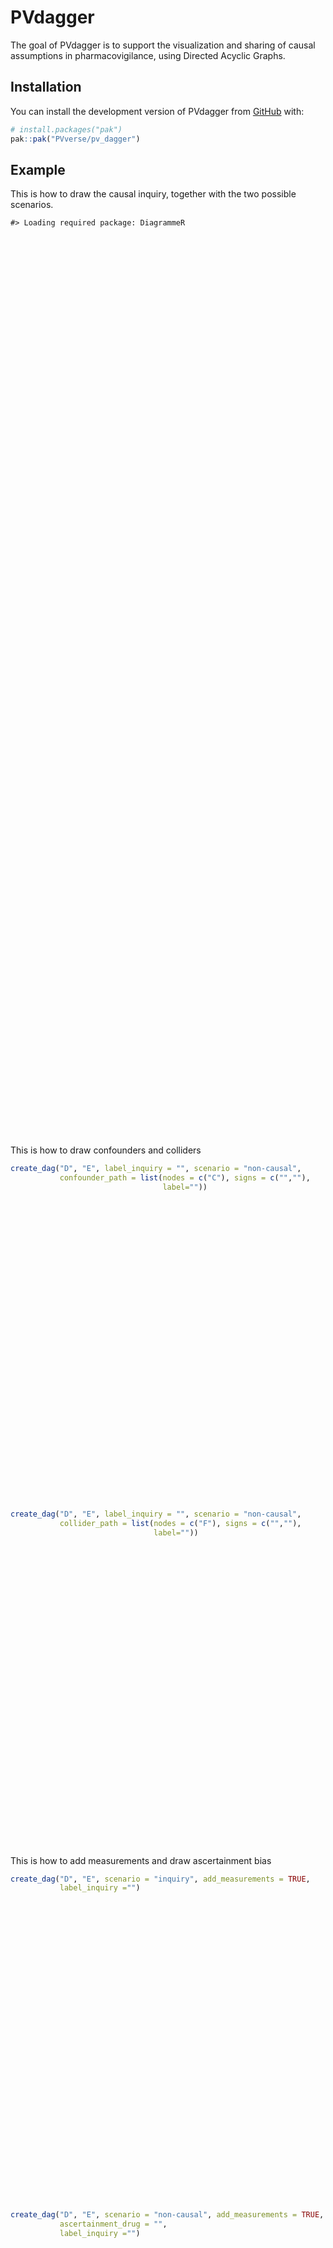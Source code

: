 
<!-- README.md is generated from README.Rmd. Please edit that file -->

# PVdagger

<!-- badges: start -->
<!-- badges: end -->

The goal of PVdagger is to support the visualization and sharing of
causal assumptions in pharmacovigilance, using Directed Acyclic Graphs.

## Installation

You can install the development version of PVdagger from
[GitHub](https://github.com/) with:

``` r
# install.packages("pak")
pak::pak("PVverse/pv_dagger")
```

## Example

This is how to draw the causal inquiry, together with the two possible
scenarios.

    #> Loading required package: DiagrammeR

<div class="grViz html-widget html-fill-item" id="htmlwidget-30bfc6d575267fa6d815" style="width:100%;height:480px;"></div>
<script type="application/json" data-for="htmlwidget-30bfc6d575267fa6d815">{"x":{"diagram":"strict digraph DAG {\n\n      graph [layout = dot, rankdir = LR]\n\n      newrank=true\n\n      \n      subgraph cluster_8 {\n      style=bold;\n      color=lemonchiffon1;\n      label= \"Causal Inquiry\";\n    # Nodes\n    D [shape = ellipse, style = filled, fillcolor = white, penwidth=3,color=brown]\n    E [shape = ellipse, style = filled, fillcolor = white, penwidth=3,color=brown]\n\n    # Edge between exposure and outcome\n    D -> E [label = \"?\", color = lightgrey]\n                }\n    { rank = same; D  }\n    { rank = same; E  }}","config":{"engine":"dot","options":null}},"evals":[],"jsHooks":[]}</script>
<div class="grViz html-widget html-fill-item" id="htmlwidget-87364bd0de06411b7633" style="width:100%;height:480px;"></div>
<script type="application/json" data-for="htmlwidget-87364bd0de06411b7633">{"x":{"diagram":"strict digraph DAG {\n\n      graph [layout = dot, rankdir = LR]\n\n      newrank=true\n\n      \n      subgraph cluster_8 {\n      style=bold;\n      color=lemonchiffon1;\n      label= \"Causal Inquiry\";\n    # Nodes\n    D [shape = ellipse, style = filled, fillcolor = white, penwidth=3,color=brown]\n    E [shape = ellipse, style = filled, fillcolor = white, penwidth=3,color=brown]\n\n    # Edge between exposure and outcome\n    D -> E [label = \"\", color = black]\n                }\n    { rank = same; D  }\n    { rank = same; E  }}","config":{"engine":"dot","options":null}},"evals":[],"jsHooks":[]}</script>
<div class="grViz html-widget html-fill-item" id="htmlwidget-8161e3282ec856734771" style="width:100%;height:480px;"></div>
<script type="application/json" data-for="htmlwidget-8161e3282ec856734771">{"x":{"diagram":"strict digraph DAG {\n\n      graph [layout = dot, rankdir = LR]\n\n      newrank=true\n\n      \n      subgraph cluster_8 {\n      style=bold;\n      color=lemonchiffon1;\n      label= \"Causal Inquiry\";\n    # Nodes\n    D [shape = ellipse, style = filled, fillcolor = white, penwidth=3,color=brown]\n    E [shape = ellipse, style = filled, fillcolor = white, penwidth=3,color=brown]\n\n    # Edge between exposure and outcome\n    D -> E [label = \"\", color = invis]\n                }\n    { rank = same; D  }\n    { rank = same; E  }}","config":{"engine":"dot","options":null}},"evals":[],"jsHooks":[]}</script>

This is how to draw confounders and colliders

``` r
create_dag("D", "E", label_inquiry = "", scenario = "non-causal",
           confounder_path = list(nodes = c("C"), signs = c("",""),
                                  label=""))
```

<div class="grViz html-widget html-fill-item" id="htmlwidget-8d7506935f40ce4a75d0" style="width:100%;height:480px;"></div>
<script type="application/json" data-for="htmlwidget-8d7506935f40ce4a75d0">{"x":{"diagram":"strict digraph DAG {\n\n      graph [layout = dot, rankdir = LR]\n\n      newrank=true\n\n      \n      subgraph cluster_8 {\n      style=bold;\n      color=lemonchiffon1;\n      label= \"\";\n    # Nodes\n    D [shape = ellipse, style = filled, fillcolor = white, penwidth=3,color=brown]\n    E [shape = ellipse, style = filled, fillcolor = white, penwidth=3,color=brown]\n\n    # Edge between exposure and outcome\n    D -> E [label = \"\", color = invis]\n                }\n      subgraph cluster_0 {\n      style=bold;\n      color=lightgrey;\n      label = \"\";\n      C [shape = ellipse, style = filled, fillcolor = white, penwidth=3,color=brown]}\n    C -> D [label = \"\", color = black]\n    C -> E [label = \"\", color = black]\n    { rank = same; C }\n    { rank = same; D  }\n    { rank = same; E  }}","config":{"engine":"dot","options":null}},"evals":[],"jsHooks":[]}</script>

``` r
create_dag("D", "E", label_inquiry = "", scenario = "non-causal",
           collider_path = list(nodes = c("F"), signs = c("",""),
                                label=""))
```

<div class="grViz html-widget html-fill-item" id="htmlwidget-43290c87ccfd25505360" style="width:100%;height:480px;"></div>
<script type="application/json" data-for="htmlwidget-43290c87ccfd25505360">{"x":{"diagram":"strict digraph DAG {\n\n      graph [layout = dot, rankdir = LR]\n\n      newrank=true\n\n      \n      subgraph cluster_8 {\n      style=bold;\n      color=lemonchiffon1;\n      label= \"\";\n    # Nodes\n    D [shape = ellipse, style = filled, fillcolor = white, penwidth=3,color=brown]\n    E [shape = ellipse, style = filled, fillcolor = white, penwidth=3,color=brown]\n\n    # Edge between exposure and outcome\n    D -> E [label = \"\", color = invis]\n                }\n      subgraph cluster_1 {\n          style=bold;\n          color=lightgrey;\n          label= \"\";\n      F [shape = square, style = filled, fillcolor = white, penwidth=3,color=brown]}\n    D -> \"F\" [label = \"\", color = black]\n    E -> \"F\" [label = \"\", color = black]\n    { rank = same; D  }\n    { rank = same; E  }\n    { rank = same; F }}","config":{"engine":"dot","options":null}},"evals":[],"jsHooks":[]}</script>

This is how to add measurements and draw ascertainment bias

``` r
create_dag("D", "E", scenario = "inquiry", add_measurements = TRUE,
           label_inquiry ="")
```

<div class="grViz html-widget html-fill-item" id="htmlwidget-f32177bba2578361570e" style="width:100%;height:480px;"></div>
<script type="application/json" data-for="htmlwidget-f32177bba2578361570e">{"x":{"diagram":"strict digraph DAG {\n\n      graph [layout = dot, rankdir = LR]\n\n      newrank=true\n\n      \n      subgraph cluster_8 {\n      style=bold;\n      color=lemonchiffon1;\n      label= \"\";\n    # Nodes\n    D [shape = ellipse, style = filled, fillcolor = white, penwidth=3,color=brown]\n    E [shape = ellipse, style = filled, fillcolor = white, penwidth=3,color=brown]\n\n    # Edge between exposure and outcome\n    D -> E [label = \"?\", color = lightgrey]\n      \"D*\" [shape = ellipse, style = filled, fillcolor = white, penwidth=3,color=orange]\n      D -> \"D*\" [label = \"+\", color = black]\n      \"E*\" [shape = ellipse, style = filled, fillcolor = white, penwidth=3,color=orange]\n      E -> \"E*\" [label = \"+\", color = black]\n                }\n    { rank = same; D  }\n    { rank = same; E  }\n    { rank = same; \"D*\"; \"E*\" }}","config":{"engine":"dot","options":null}},"evals":[],"jsHooks":[]}</script>

``` r
create_dag("D", "E", scenario = "non-causal", add_measurements = TRUE,
           ascertainment_drug = "",
           label_inquiry ="")
```

<div class="grViz html-widget html-fill-item" id="htmlwidget-11521270ba93ad3f07e0" style="width:100%;height:480px;"></div>
<script type="application/json" data-for="htmlwidget-11521270ba93ad3f07e0">{"x":{"diagram":"strict digraph DAG {\n\n      graph [layout = dot, rankdir = LR]\n\n      newrank=true\n\n      \n      subgraph cluster_8 {\n      style=bold;\n      color=lemonchiffon1;\n      label= \"\";\n    # Nodes\n    D [shape = ellipse, style = filled, fillcolor = white, penwidth=3,color=brown]\n    E [shape = ellipse, style = filled, fillcolor = white, penwidth=3,color=brown]\n\n    # Edge between exposure and outcome\n    D -> E [label = \"\", color = invis]\n      \"D*\" [shape = ellipse, style = filled, fillcolor = white, penwidth=3,color=orange]\n      D -> \"D*\" [label = \"+\", color = black]\n      \"E*\" [shape = ellipse, style = filled, fillcolor = white, penwidth=3,color=orange]\n      E -> \"E*\" [label = \"+\", color = black]\n      ascertainment [shape = ellipse, style = filled, fillcolor = white, penwidth=3,color=orange]\n              D -> ascertainment [label = \"\", color = black]\n              ascertainment -> \"E*\" [label = \"\", color = black]\n                }\n    { rank = same; D  }\n    { rank = same; E  }\n    { rank = same; \"D*\"; \"E*\" }}","config":{"engine":"dot","options":null}},"evals":[],"jsHooks":[]}</script>

``` r
create_dag("D", "E", scenario = "non-causal", add_measurements = TRUE,
           ascertainment_event = "",
           label_inquiry ="")
```

<div class="grViz html-widget html-fill-item" id="htmlwidget-c81f3c7607672881e8e2" style="width:100%;height:480px;"></div>
<script type="application/json" data-for="htmlwidget-c81f3c7607672881e8e2">{"x":{"diagram":"strict digraph DAG {\n\n      graph [layout = dot, rankdir = LR]\n\n      newrank=true\n\n      \n      subgraph cluster_8 {\n      style=bold;\n      color=lemonchiffon1;\n      label= \"\";\n    # Nodes\n    D [shape = ellipse, style = filled, fillcolor = white, penwidth=3,color=brown]\n    E [shape = ellipse, style = filled, fillcolor = white, penwidth=3,color=brown]\n\n    # Edge between exposure and outcome\n    D -> E [label = \"\", color = invis]\n      \"D*\" [shape = ellipse, style = filled, fillcolor = white, penwidth=3,color=orange]\n      D -> \"D*\" [label = \"+\", color = black]\n      \"E*\" [shape = ellipse, style = filled, fillcolor = white, penwidth=3,color=orange]\n      E -> \"E*\" [label = \"+\", color = black]\n      ascertainment [shape = ellipse, style = filled, fillcolor = white, penwidth=3,color=orange]\n              E -> ascertainment [label = \"\", color = black]\n                    ascertainment -> \"D*\" [label = \"\", color = black]\n                }\n    { rank = same; D  }\n    { rank = same; E  }\n    { rank = same; \"D*\"; \"E*\" }}","config":{"engine":"dot","options":null}},"evals":[],"jsHooks":[]}</script>

This is how to add reporting

``` r
create_dag("D", "E", scenario = "inquiry", add_measurements = TRUE, add_reporting = TRUE,
           label_inquiry ="")
```

<div class="grViz html-widget html-fill-item" id="htmlwidget-fcb16efebb4f7eef1d19" style="width:100%;height:480px;"></div>
<script type="application/json" data-for="htmlwidget-fcb16efebb4f7eef1d19">{"x":{"diagram":"strict digraph DAG {\n\n      graph [layout = dot, rankdir = LR]\n\n      newrank=true\n\n      \n      subgraph cluster_8 {\n      style=bold;\n      color=lemonchiffon1;\n      label= \"\";\n    # Nodes\n    D [shape = ellipse, style = filled, fillcolor = white, penwidth=3,color=brown]\n    E [shape = ellipse, style = filled, fillcolor = white, penwidth=3,color=brown]\n\n    # Edge between exposure and outcome\n    D -> E [label = \"?\", color = lightgrey]\n      \"D*\" [shape = ellipse, style = filled, fillcolor = white, penwidth=3,color=orange]\n      D -> \"D*\" [label = \"+\", color = black]\n      \"E*\" [shape = ellipse, style = filled, fillcolor = white, penwidth=3,color=orange]\n      E -> \"E*\" [label = \"+\", color = black]\n                }\n    Rd [label = \"Rd\", shape = square, style = filled, fillcolor = white, penwidth=3,color=pink]\n    Re [label = \"Re\", shape = square, style = filled, fillcolor = white, penwidth=3,color=pink]\n    \"E*\" -> Re [label = \"+\", color = black, style = dashed]\n    \"D*\" -> Rd [label = \"+\", color = black, style = dashed]\n\n    { rank = same; D  }\n    { rank = same; E  }\n    { rank = same; \"D*\"; \"E*\" }}","config":{"engine":"dot","options":null}},"evals":[],"jsHooks":[]}</script>

This is how to add reporting biases

``` r
create_dag("D", "E", scenario = "non-causal",notoriety_bias = "Notoriety", add_measurements = TRUE,
           label_inquiry ="Causal Inquiry",drug_competition_bias = "D2",
           event_competition_bias="E2",
           background_dilution =  list(drug="D3",event="E3"))
```

<div class="grViz html-widget html-fill-item" id="htmlwidget-fb9331db86d3ec7a771b" style="width:100%;height:480px;"></div>
<script type="application/json" data-for="htmlwidget-fb9331db86d3ec7a771b">{"x":{"diagram":"strict digraph DAG {\n\n      graph [layout = dot, rankdir = LR]\n\n      newrank=true\n\n      Rd Notoriety Re\n      subgraph cluster_8 {\n      style=bold;\n      color=lemonchiffon1;\n      label= \"Causal Inquiry\";\n    # Nodes\n    D [shape = ellipse, style = filled, fillcolor = white, penwidth=3,color=brown]\n    E [shape = ellipse, style = filled, fillcolor = white, penwidth=3,color=brown]\n\n    # Edge between exposure and outcome\n    D -> E [label = \"\", color = invis]\n      \"D*\" [shape = ellipse, style = filled, fillcolor = white, penwidth=3,color=orange]\n      D -> \"D*\" [label = \"+\", color = black]\n      \"E*\" [shape = ellipse, style = filled, fillcolor = white, penwidth=3,color=orange]\n      E -> \"E*\" [label = \"+\", color = black]\n                }\n      subgraph cluster_4 {\n      style=bold;\n      color=lightgrey;\n      label= \"Drug Competition Bias\";\n    Drug2 [label = \"D2\", shape = ellipse, style = filled, fillcolor = white, penwidth=3,color=brown]\n    \"Drug2*\" [label = \"D2*\", shape = ellipse, style = filled, fillcolor = white, penwidth=3,color=orange]\n    Rd [label = \"Rd\", shape = square, style = filled, fillcolor = white, penwidth=3,color=pink]\n    Drug2 -> \"Drug2*\" [label = \"+\", color = blue, style = dashed]\n    \"Drug2*\" -> Rd [label = \"+\", color = blue, style = dashed]}\n    Re [label = \"Re\", shape = square, style = filled, fillcolor = white, penwidth=3,color=pink]\n    \"E*\" -> Re [label = \"+\", color = black, style = dashed]\n    \"D*\" -> Rd [label = \"+\", color = blue, style = dashed]\n    Drug2 -> E [label = \"+\", color = blue, style = dashed]\n\n      subgraph cluster_3 {\n          style=bold;\n          color=lightgrey;\n    Notoriety [shape = ellipse, style = filled, fillcolor = white, penwidth=3,color=pink]\n    }\n    \"D*\" -> Notoriety [label = \"+\", color = crimson, constraint=false, style = dashed,dir = back]\n    \"E*\" -> Notoriety [label = \"+\", color = crimson, constraint=false, style = dashed,dir = back]\n    Rd [label = \"Rd\", shape = square, style = filled, fillcolor = white, penwidth=3,color=pink]\n    Re [label = \"Re\", shape = square, style = filled, fillcolor = white, penwidth=3,color=pink]\n    Notoriety -> Rd [label = \"+\", color = crimson, constraint=false, style = dashed]\n    Notoriety -> Re [label = \"+\", color = crimson, constraint=false, style = dashed]\n    \"E*\" -> Re [label = \"+\", color = black, style = dashed]\n    \"D*\" -> Rd [label = \"+\", color = black, style = dashed]\n    \n      subgraph cluster_5 {\n      style=bold;\n      color=lightgrey;\n      label= \"Event Competition Bias\";\n    Event2 [label = \"E2\", shape = ellipse, style = filled, fillcolor = white, penwidth=3,color=brown]\n    \"Event2*\" [label = \"E2*\", shape = ellipse, style = filled, fillcolor = white, penwidth=3,color=orange]\n    Re [label = \"Re\", shape = square, style = filled, fillcolor = white, penwidth=3,color=pink]\n    Event2 -> \"Event2*\" [label = \"+\", color = blue, style = dashed]\n    \"Event2*\" -> Re [label = \"+\", color = blue, style = dashed]}\n    Rd [label = \"Re\", shape = square, style = filled, fillcolor = white, penwidth=3,color=pink]\n    \"D*\" -> Rd [label = \"+\", color = black, style = dashed]\n    D -> Event2 [label = \"+\", color = blue, style = dashed]\n    \"E*\" -> Re [label = \"+\", color = blue, style = dashed]\n      subgraph cluster_6 {\n      style=bold;\n      color=lightgrey;\n      label= \"Background Dilution\";\n    Drug3 [label = \"D3\", shape = ellipse, style = filled, fillcolor = white, penwidth=3,color=brown]\n    Event3 [label = \"E3\", shape = ellipse, style = filled, fillcolor = white, penwidth=3,color=brown]\n    \"Drug3*\" [label = \"D3*\", shape = ellipse, style = filled, fillcolor = white, penwidth=3,color=orange]\n    \"Event3*\" [label = \"E3*\", shape = ellipse, style = filled, fillcolor = white, penwidth=3,color=orange]\n    Rd [label = \"Rd\", shape = square, style = filled, fillcolor = white, penwidth=3,color=pink]\n    Re [label = \"Re\", shape = square, style = filled, fillcolor = white, penwidth=3,color=pink]\n    Drug3 -> Event3 [label = \"+\", color = crimson, style = dashed]\n    Drug3 -> \"Drug3*\" [color = crimson, style = dashed]\n    Event3 -> \"Event3*\" [color = crimson, style = dashed]\n    \"Drug3*\" -> Rd [label = \"+\", color = crimson, style = dashed]\n    \"Event3*\" -> Re [label = \"+\", color = crimson, style = dashed]}\n    \"D*\" -> Rd [label = \"+\", color = crimson, style = dashed]\n    \"E*\" -> Re [label = \"+\", color = crimson, style = dashed]\n\n    { rank = same; D ; Drug2; Drug3 }\n    { rank = same; E ; Event2; Event3 }\n    { rank = same; \"D*\"; \"E*\"; \"Drug2*\" ; \"Drug3*\"; \"Event3*\" ; \"Event2*\"  }\n            { rank = same; Rd ; Notoriety ; Re}}","config":{"engine":"dot","options":null}},"evals":[],"jsHooks":[]}</script>
